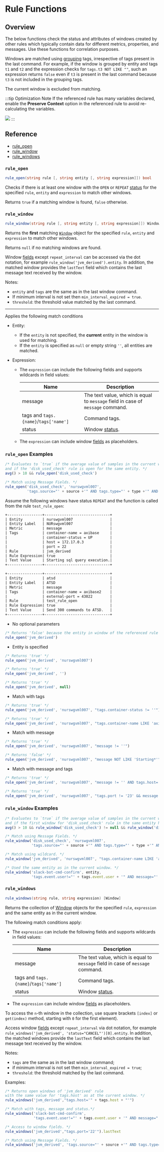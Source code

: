 # Rule Functions

## Overview

The below functions check the status and attributes of windows created by other rules which typically contain data for different metrics, properties, and messages. Use these functions for correlation purposes.

Windows are matched using [grouping](grouping.md) tags, irrespective of tags present in the last command.
For example, if the window is grouped by entity and tags `t1` and `t2` and the expression checks for `tags.t3 NOT LIKE ""`, such an expression returns `false` even if `t3` is present in the last command because `t3` is not included in the grouping tags.

The current window is excluded from matching.

:::tip Optimization Note
If the referenced rule has many variables declared, enable the **Preserve Context** option in the referenced rule to avoid re-calculating the variables.

![](./images/preserve-context.png)
:::

## Reference

* [rule_open](#rule_open)
* [rule_window](#rule_window)
* [rule_windows](#rule_windows)

### `rule_open`

```csharp
rule_open(string rule [, string entity [, string expression]]) bool
```

Checks if there is at least one window with the `OPEN` or `REPEAT` [status](README.md#window-status) for the specified `rule`, `entity` and `expression` to match other windows.

Returns `true` if a matching window is found, `false` otherwise.

### `rule_window`

```csharp
rule_window(string rule [, string entity [, string expression]]) Window
```

Returns the **first** matching [`Window`](window-fields.md#base-fields) object for the specified `rule`, `entity` and `expression` to match other windows.

Returns `null` if no matching windows are found.

Window [fields](window-fields.md#base-fields) except `repeat_interval` can be accessed via the dot notation, for example `rule_window('jvm_derived').entity`. In addition, the matched window provides the `lastText` field which contains the last message text received by the window.

Notes:

* `entity` and `tags` are the same as in the last window command.
* If minimum interval is not set then `min_interval_expired = true`.
* `threshold`: the threshold value matched by the last command.

---

Applies the following match conditions

* Entity:
  * If the `entity` is not specified, the **current** entity in the window is used for matching.
  * If the `entity` is specified as `null` or empty string `''`, all entities are matched.

* Expression:
  * The `expression` can include the following fields and supports wildcards in field values:

    |**Name**|**Description**|
    |---|---|
    |message |The text value, which is equal to `message` field in case of `message` command.|
    |tags and `tags.{name}`/`tags['name']`|Command tags.|
    |status|Window [status](README.md#window-status).|
  * The `expression` can include window [fields](window.md#window-fields) as placeholders.

### `rule_open` Examples

```javascript
/* Evaluates to `true` if the average value of samples in the current window exceeds 10
and if the 'disk_used_check' rule is open for the same entity. */
avg() > 10 && rule_open('disk_used_check')

/* Match using Message Fields. */
rule_open('disk_used_check', 'nurswgvml007',
          'tags.source="' + source +'" AND tags.type="' + type +'" AND message="' + message +'"')
```

Assume the following windows have status `REPEAT` and the function is called from the rule `test_rule_open`:

```txt
+----------------+------------------------------+
| Entity         | nurswgvml007                 |
| Entity Label   | NURswgvml007                 |
| Metric         | message                      |
| Tags           | container-name = axibase     |
|                | container-status = UP        |
|                | host = 172.17.0.3            |
|                | port = 22                    |
| Rule           | jvm_derived                  |
| Rule Expression| true                         |
| Text Value     | Starting sql query execution.|
+----------------+------------------------------+
```

```txt
+----------------+------------------------------+
| Entity         | atsd                         |
| Entity Label   | ATSD                         |
| Metric         | message                      |
| Tags           | container-name = axibase2    |
|                | external-port = 43022        |
| Rule           | test_rule_open               |
| Rule Expression| true                         |
| Text Value     | Send 300 commands to ATSD.   |
+----------------+------------------------------+
```

* No optional parameters

```javascript
/* Returns 'false' because the entity in window of the referenced rule is different */
rule_open('jvm_derived')
```

* Entity is specified

```javascript
/* Returns 'true' */
rule_open('jvm_derived', 'nurswgvml007')

/* Returns 'true' */
rule_open('jvm_derived', '')

/* Returns 'true' */
rule_open('jvm_derived', null)
```

* Match with tags

```javascript
/* Returns 'true' */
rule_open('jvm_derived', 'nurswgvml007', "tags.container-status != ''")

/* Returns 'true' */
rule_open('jvm_derived', 'nurswgvml007', "tags.container-name LIKE 'axi*'")
```

* Match with message

```javascript
/* Returns 'true' */
rule_open('jvm_derived', 'nurswgvml007', "message != ''")

/* Returns 'false' */
rule_open('jvm_derived', 'nurswgvml007', "message NOT LIKE 'Starting*'")
```

* Match with message and tags

```javascript
/* Returns 'true' */
rule_open('jvm_derived', 'nurswgvml007', "message != '' AND tags.host='172.17.0.3'")

/* Returns 'true' */
rule_open('jvm_derived', 'nurswgvml007', "tags.port != '23' && message LIKE 'Starting*'")
```

### `rule_window` Examples

```javascript
/* Evaluates to `true` if the average value of samples in the current window exceeds 10
and if the first window for 'disk_used_check' rule in the same entity has any other status except 'OPEN'. */
avg() > 10 && rule_window('disk_used_check') != null && rule_window('disk_used_check').status != 'OPEN'

/* Match using Message Fields. */
rule_window('disk_used_check', 'nurswgvml007',
            'tags.source="' + source +'" AND tags.type="' + type +'" AND message="' + message +'"')

/* Match using wildcard. */
rule_window('jvm_derived', 'nurswgvml007', "tags.container-name LIKE 'axi*'").repeat_count

/* Used the same entity as in the current window. */
rule_window('slack-bot-cmd-confirm', entity,
            'tags.event.user!="' + tags.event.user + '" AND message="' + message + '" AND status!="CANCEL"')
```

### `rule_windows`

```csharp
rule_windows(string rule, string expression) [Window]
```

Returns the collection of [Window](window.md#window-fields) objects for the specified `rule`, `expression` and the same entity as in the current window.

The following match conditions apply:

* The `expression` can include the following fields and supports wildcards in field values:

    |**Name**|**Description**|
    |---|---|
    |message |The text value, which is equal to `message` field in case of `message` command.|
    |tags and `tags.{name}`/`tags['name']`|Command tags.|
    |status|Window [status](README.md#window-status).|

* The `expression` can include window [fields](window.md#window-fields) as placeholders.

To access the `n`-th window in the collection, use square brackets `[index]` or `get(index)` method, starting with `0` for the first element).

Access window [fields](window-fields.md#base-fields) except `repeat_interval` via dot notation, for example `rule_windows('jvm_derived', 'status="CANCEL"')[0].entity`. In addition, the matched windows provide the `lastText` field which contains the last message text received by the window.

Notes:

* `tags` are the same as in the last window command;
* if minimum interval is not set then `min_interval_expired = true`;
* `threshold`: the threshold matched by the last command.

Examples:

```javascript
/* Returns open windows of 'jvm_derived' rule
with the same value for 'tags.host' as at the current window. */
rule_windows('jvm_derived',"tags.host='" + tags.host + "'")

/* Match with tags, message and status.*/
rule_windows('slack-bot-cmd-confirm',
             'tags.event.user!="' + tags.event.user + '" AND message="' + message + '" AND status!="CANCEL"')

/* Access to window fields. */
rule_windows('jvm_derived',"tags.port='22'").lastText

/* Match using Message Fields. */
rule_windows('jvm_derived', 'tags.source="' + source +'" AND tags.type="' + type +'" AND message="' + message +'"')
```
